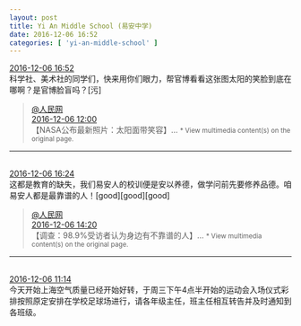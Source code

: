 ```yaml
---
layout: post
title: Yi An Middle School (易安中学)
date: 2016-12-06 16:52
categories: [ 'yi-an-middle-school' ]
---
```


<div class="weibo-info">
  <a href="http://weibo.com/6074218720/EkRHN5Pul">2016-12-06 16:52</a>
</div>
科学社、美术社的同学们，快来用你们眼力，帮官博看看这张图太阳的笑脸到底在哪啊？是官博脸盲吗？[污]

<!-- more -->

> <div class="weibo-post-name">
>  <a href="http://weibo.com/renminwang">@人民网</a>
> </div>
> <div class="weibo-info">
>   <a href="http://weibo.com/2286908003/EkPN50Lor">2016-12-06 12:00</a>
> </div>  
> 【NASA公布最新照片：太阳面带笑容】…  
> <small>* View multimedia content(s) on the original page.</small>

---

<br />
<div class="weibo-info">
  <a href="http://weibo.com/6074218720/EkRwprygC">2016-12-06 16:24</a>
</div>
这都是教育的缺失，我们易安人的校训便是安以养德，做学问前先要修养品德。咱易安人都是最靠谱的人！[good][good][good]

> <div class="weibo-post-name">
>  <a href="http://weibo.com/renminwang">@人民网</a>
> </div>
> <div class="weibo-info">
>   <a href="http://weibo.com/2286908003/EkQHTxQEI">2016-12-06 14:20</a>
> </div>  
> 【调查：98.9%受访者认为身边有不靠谱的人】…  
> <small>* View multimedia content(s) on the original page.</small>

---

<br />
<div class="weibo-info">
  <a href="http://weibo.com/6074218720/EkPuDrISW">2016-12-06 11:14</a>
</div>
今天开始上海空气质量已经开始好转，于周三下午4点半开始的运动会入场仪式彩排按照原定安排在学校足球场进行，请各年级主任，班主任相互转告并及时通知到各班级。
